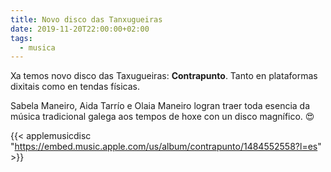 ```yaml
---
title: Novo disco das Tanxugueiras
date: 2019-11-20T22:00:00+02:00
tags:
  - musica
---
```


Xa temos novo disco das Taxugueiras: **Contrapunto**. Tanto en plataformas dixitais como en tendas físicas.

Sabela Maneiro, Aida Tarrío e Olaia Maneiro logran traer toda esencia da música tradicional galega aos tempos de hoxe con un disco magnífico. 😍

{{< applemusicdisc "https://embed.music.apple.com/us/album/contrapunto/1484552558?l=es" >}}
